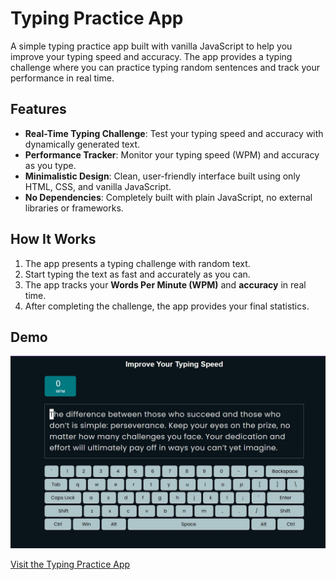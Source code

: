# Typing Practice App

A simple typing practice app built with vanilla JavaScript to help you improve your typing speed and accuracy. The app provides a typing challenge where you can practice typing random sentences and track your performance in real time.

## Features

- **Real-Time Typing Challenge**: Test your typing speed and accuracy with dynamically generated text.
- **Performance Tracker**: Monitor your typing speed (WPM) and accuracy as you type.
- **Minimalistic Design**: Clean, user-friendly interface built using only HTML, CSS, and vanilla JavaScript.
- **No Dependencies**: Completely built with plain JavaScript, no external libraries or frameworks.

## How It Works

1. The app presents a typing challenge with random text.
2. Start typing the text as fast and accurately as you can.
3. The app tracks your **Words Per Minute (WPM)** and **accuracy** in real time.
4. After completing the challenge, the app provides your final statistics.

## Demo

![Typing Practice App Screenshot](./screenshot.jpg)

[Visit the Typing Practice App](https://mr-typer.vercel.app/)
